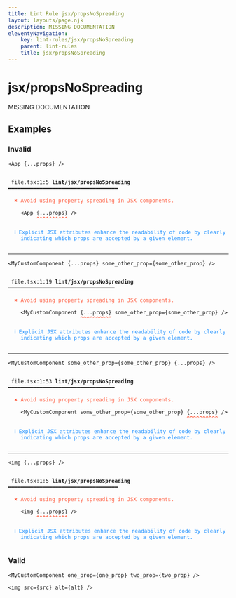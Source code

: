 ```yaml
---
title: Lint Rule jsx/propsNoSpreading
layout: layouts/page.njk
description: MISSING DOCUMENTATION
eleventyNavigation:
	key: lint-rules/jsx/propsNoSpreading
	parent: lint-rules
	title: jsx/propsNoSpreading
---
```


# jsx/propsNoSpreading

MISSING DOCUMENTATION

<!-- EVERYTHING BELOW IS AUTOGENERATED. SEE SCRIPTS FOLDER FOR UPDATE SCRIPTS hash(0d929466eef7377fab96232bf9ae02daaa7fb1ca) -->

## Examples
### Invalid
<pre class="language-text"><code class="language-text"><<span class="token attr-name">App</span> <span class="token punctuation">{</span><span class="token operator">...</span><span class="token variable">props</span><span class="token punctuation">}</span> <span class="token operator">/</span>></code></pre>
<pre class="language-text"><code class="language-text">
 <span style="text-decoration-style: dotted;">file.tsx:1:5</span> <strong>lint/jsx/propsNoSpreading</strong> ━━━━━━━━━━━━━━━━━━━━━━━━━━━━━━━━━━━

  <strong><span style="color: Tomato;">✖ </span></strong><span style="color: Tomato;">Avoid using property spreading in JSX components.</span>

    &lt;<span class="token attr-name">App</span> <span class="token punctuation">{</span><span class="token operator">...</span><span class="token variable">props</span><span class="token punctuation">}</span> <span class="token operator">/</span>&gt;
         <span style="color: Tomato;"><strong>^</strong></span><span style="color: Tomato;"><strong>^</strong></span><span style="color: Tomato;"><strong>^</strong></span><span style="color: Tomato;"><strong>^</strong></span><span style="color: Tomato;"><strong>^</strong></span><span style="color: Tomato;"><strong>^</strong></span><span style="color: Tomato;"><strong>^</strong></span><span style="color: Tomato;"><strong>^</strong></span><span style="color: Tomato;"><strong>^</strong></span><span style="color: Tomato;"><strong>^</strong></span>

  <strong><span style="color: DodgerBlue;">ℹ </span></strong><span style="color: DodgerBlue;">Explicit JSX attributes enhance the readability of code by clearly</span>
    <span style="color: DodgerBlue;">indicating which props are accepted by a given element.</span>

</code></pre>

---------------

<pre class="language-text"><code class="language-text"><<span class="token attr-name">MyCustomComponent</span> <span class="token punctuation">{</span><span class="token operator">...</span><span class="token variable">props</span><span class="token punctuation">}</span> <span class="token attr-name">some_other_prop</span><span class="token operator">=</span><span class="token punctuation">{</span><span class="token variable">some_other_prop</span><span class="token punctuation">}</span> <span class="token operator">/</span>></code></pre>
<pre class="language-text"><code class="language-text">
 <span style="text-decoration-style: dotted;">file.tsx:1:19</span> <strong>lint/jsx/propsNoSpreading</strong> ━━━━━━━━━━━━━━━━━━━━━━━━━━━━━━━━━━

  <strong><span style="color: Tomato;">✖ </span></strong><span style="color: Tomato;">Avoid using property spreading in JSX components.</span>

    &lt;<span class="token attr-name">MyCustomComponent</span> <span class="token punctuation">{</span><span class="token operator">...</span><span class="token variable">props</span><span class="token punctuation">}</span> <span class="token attr-name">some_other_prop</span><span class="token operator">=</span><span class="token punctuation">{</span><span class="token variable">some_other_prop</span><span class="token punctuation">}</span> <span class="token operator">/</span>&gt;
                       <span style="color: Tomato;"><strong>^</strong></span><span style="color: Tomato;"><strong>^</strong></span><span style="color: Tomato;"><strong>^</strong></span><span style="color: Tomato;"><strong>^</strong></span><span style="color: Tomato;"><strong>^</strong></span><span style="color: Tomato;"><strong>^</strong></span><span style="color: Tomato;"><strong>^</strong></span><span style="color: Tomato;"><strong>^</strong></span><span style="color: Tomato;"><strong>^</strong></span><span style="color: Tomato;"><strong>^</strong></span>

  <strong><span style="color: DodgerBlue;">ℹ </span></strong><span style="color: DodgerBlue;">Explicit JSX attributes enhance the readability of code by clearly</span>
    <span style="color: DodgerBlue;">indicating which props are accepted by a given element.</span>

</code></pre>

---------------

<pre class="language-text"><code class="language-text"><<span class="token attr-name">MyCustomComponent</span> <span class="token attr-name">some_other_prop</span><span class="token operator">=</span><span class="token punctuation">{</span><span class="token variable">some_other_prop</span><span class="token punctuation">}</span> <span class="token punctuation">{</span><span class="token operator">...</span><span class="token variable">props</span><span class="token punctuation">}</span> <span class="token operator">/</span>></code></pre>
<pre class="language-text"><code class="language-text">
 <span style="text-decoration-style: dotted;">file.tsx:1:53</span> <strong>lint/jsx/propsNoSpreading</strong> ━━━━━━━━━━━━━━━━━━━━━━━━━━━━━━━━━━

  <strong><span style="color: Tomato;">✖ </span></strong><span style="color: Tomato;">Avoid using property spreading in JSX components.</span>

    &lt;<span class="token attr-name">MyCustomComponent</span> <span class="token attr-name">some_other_prop</span><span class="token operator">=</span><span class="token punctuation">{</span><span class="token variable">some_other_prop</span><span class="token punctuation">}</span> <span class="token punctuation">{</span><span class="token operator">...</span><span class="token variable">props</span><span class="token punctuation">}</span> <span class="token operator">/</span>&gt;
                                                         <span style="color: Tomato;"><strong>^</strong></span><span style="color: Tomato;"><strong>^</strong></span><span style="color: Tomato;"><strong>^</strong></span><span style="color: Tomato;"><strong>^</strong></span><span style="color: Tomato;"><strong>^</strong></span><span style="color: Tomato;"><strong>^</strong></span><span style="color: Tomato;"><strong>^</strong></span><span style="color: Tomato;"><strong>^</strong></span><span style="color: Tomato;"><strong>^</strong></span><span style="color: Tomato;"><strong>^</strong></span>

  <strong><span style="color: DodgerBlue;">ℹ </span></strong><span style="color: DodgerBlue;">Explicit JSX attributes enhance the readability of code by clearly</span>
    <span style="color: DodgerBlue;">indicating which props are accepted by a given element.</span>

</code></pre>

---------------

<pre class="language-text"><code class="language-text"><<span class="token attr-name">img</span> <span class="token punctuation">{</span><span class="token operator">...</span><span class="token variable">props</span><span class="token punctuation">}</span> <span class="token operator">/</span>></code></pre>
<pre class="language-text"><code class="language-text">
 <span style="text-decoration-style: dotted;">file.tsx:1:5</span> <strong>lint/jsx/propsNoSpreading</strong> ━━━━━━━━━━━━━━━━━━━━━━━━━━━━━━━━━━━

  <strong><span style="color: Tomato;">✖ </span></strong><span style="color: Tomato;">Avoid using property spreading in JSX components.</span>

    &lt;<span class="token attr-name">img</span> <span class="token punctuation">{</span><span class="token operator">...</span><span class="token variable">props</span><span class="token punctuation">}</span> <span class="token operator">/</span>&gt;
         <span style="color: Tomato;"><strong>^</strong></span><span style="color: Tomato;"><strong>^</strong></span><span style="color: Tomato;"><strong>^</strong></span><span style="color: Tomato;"><strong>^</strong></span><span style="color: Tomato;"><strong>^</strong></span><span style="color: Tomato;"><strong>^</strong></span><span style="color: Tomato;"><strong>^</strong></span><span style="color: Tomato;"><strong>^</strong></span><span style="color: Tomato;"><strong>^</strong></span><span style="color: Tomato;"><strong>^</strong></span>

  <strong><span style="color: DodgerBlue;">ℹ </span></strong><span style="color: DodgerBlue;">Explicit JSX attributes enhance the readability of code by clearly</span>
    <span style="color: DodgerBlue;">indicating which props are accepted by a given element.</span>

</code></pre>
### Valid
<pre class="language-text"><code class="language-text"><<span class="token attr-name">MyCustomComponent</span> <span class="token attr-name">one_prop</span><span class="token operator">=</span><span class="token punctuation">{</span><span class="token variable">one_prop</span><span class="token punctuation">}</span> <span class="token attr-name">two_prop</span><span class="token operator">=</span><span class="token punctuation">{</span><span class="token variable">two_prop</span><span class="token punctuation">}</span> <span class="token operator">/</span>></code></pre>
<pre class="language-text"><code class="language-text"><<span class="token attr-name">img</span> <span class="token attr-name">src</span><span class="token operator">=</span><span class="token punctuation">{</span><span class="token variable">src</span><span class="token punctuation">}</span> <span class="token attr-name">alt</span><span class="token operator">=</span><span class="token punctuation">{</span><span class="token variable">alt</span><span class="token punctuation">}</span> <span class="token operator">/</span>></code></pre>
